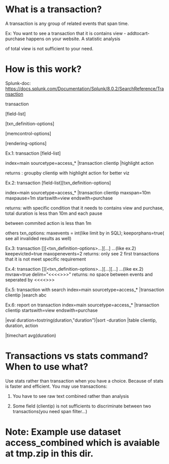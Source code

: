 # What is a transaction?
A transaction is any group of related events that span time. 

Ex: You want to see a transaction that it is contains view - addtocart- purchase happens on your website. A statistic analysis

of total view is not sufficient to your need.

# How is this work?
Splunk-doc: https://docs.splunk.com/Documentation/Splunk/8.0.2/SearchReference/Transaction

transaction

[field-list]

[txn_definition-options]

[memcontrol-options]

[rendering-options]

Ex.1: transaction [field-list]

index=main sourcetype=access_* |transaction clientip |highlight action

returns : groupby clientip with highlight action for better viz

Ex.2: transaction [field-list][txn_definition-options]

index=main sourcetype=access_* |transaction clientip maxspan=10m maxpause=1m startswith=view endswith=purchase

returns: with specific condition that it needs to contains view and purchase, total duration is less than 10m and each pause

between commited action is less than 1m

others txn_options: maxevents = int(like limit by in SQL); keeporphans=true( see all invalided results as well)

Ex.3: transaction [<field-list>][<txn_definition-options>...][<memcontrol-options>...]
...(like ex.2) keepevicted=true maxopenevents=2
returns: only see 2 first transactions that it is not meet specific requirement

Ex.4: transaction [<field-list>][<txn_definition-options>...][<memcontrol-options>...][<rendering-options>...]
...(like ex.2) mvraw=true delim="<<<<>>>"
returns: no space between events and seperated by <<<<>>>

Ex.5: transaction with search
index=main sourcetype=access_* |transaction clientip |search abc

Ex.6: report on transaction
index=main sourcetype=access_* |transaction clientip startswith=view endswith=purchase 

|eval duration=tostring(duration,"duration")|sort -duration |table clientip, duration, action

|timechart avg(duration)

# Transactions vs stats command? When to use what?
Use stats rather than transaction when you have a choice. Because of stats is faster and efficient. You may use transactions:

1. You have to see raw text combined rather than analysis 

2. Some field (clientip) is not sufficients to discriminate between two transactions(you need span filter...)

# Note: Example use dataset access_combined which is avaiable at tmp.zip in this dir.

